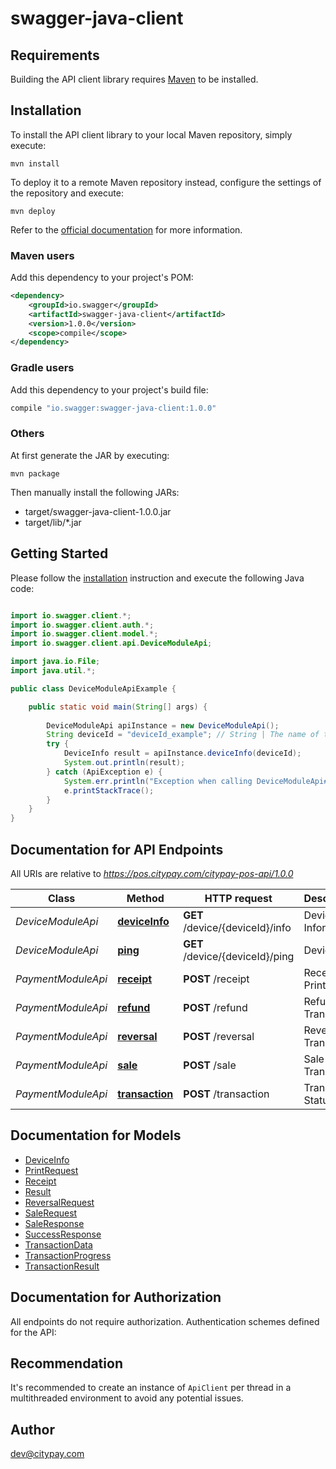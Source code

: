 # swagger-java-client

## Requirements

Building the API client library requires [Maven](https://maven.apache.org/) to be installed.

## Installation

To install the API client library to your local Maven repository, simply execute:

```shell
mvn install
```

To deploy it to a remote Maven repository instead, configure the settings of the repository and execute:

```shell
mvn deploy
```

Refer to the [official documentation](https://maven.apache.org/plugins/maven-deploy-plugin/usage.html) for more information.

### Maven users

Add this dependency to your project's POM:

```xml
<dependency>
    <groupId>io.swagger</groupId>
    <artifactId>swagger-java-client</artifactId>
    <version>1.0.0</version>
    <scope>compile</scope>
</dependency>
```

### Gradle users

Add this dependency to your project's build file:

```groovy
compile "io.swagger:swagger-java-client:1.0.0"
```

### Others

At first generate the JAR by executing:

    mvn package

Then manually install the following JARs:

* target/swagger-java-client-1.0.0.jar
* target/lib/*.jar

## Getting Started

Please follow the [installation](#installation) instruction and execute the following Java code:

```java

import io.swagger.client.*;
import io.swagger.client.auth.*;
import io.swagger.client.model.*;
import io.swagger.client.api.DeviceModuleApi;

import java.io.File;
import java.util.*;

public class DeviceModuleApiExample {

    public static void main(String[] args) {
        
        DeviceModuleApi apiInstance = new DeviceModuleApi();
        String deviceId = "deviceId_example"; // String | The name of the target device used by the API.
        try {
            DeviceInfo result = apiInstance.deviceInfo(deviceId);
            System.out.println(result);
        } catch (ApiException e) {
            System.err.println("Exception when calling DeviceModuleApi#deviceInfo");
            e.printStackTrace();
        }
    }
}

```

## Documentation for API Endpoints

All URIs are relative to *https://pos.citypay.com/citypay-pos-api/1.0.0*

Class | Method | HTTP request | Description
------------ | ------------- | ------------- | -------------
*DeviceModuleApi* | [**deviceInfo**](docs/DeviceModuleApi.md#deviceInfo) | **GET** /device/{deviceId}/info | Device Information
*DeviceModuleApi* | [**ping**](docs/DeviceModuleApi.md#ping) | **GET** /device/{deviceId}/ping | Device Ping
*PaymentModuleApi* | [**receipt**](docs/PaymentModuleApi.md#receipt) | **POST** /receipt | Receipt Print
*PaymentModuleApi* | [**refund**](docs/PaymentModuleApi.md#refund) | **POST** /refund | Refund Transaction
*PaymentModuleApi* | [**reversal**](docs/PaymentModuleApi.md#reversal) | **POST** /reversal | Reversal Tranasction
*PaymentModuleApi* | [**sale**](docs/PaymentModuleApi.md#sale) | **POST** /sale | Sale Transaction
*PaymentModuleApi* | [**transaction**](docs/PaymentModuleApi.md#transaction) | **POST** /transaction | Transaction Status


## Documentation for Models

 - [DeviceInfo](docs/DeviceInfo.md)
 - [PrintRequest](docs/PrintRequest.md)
 - [Receipt](docs/Receipt.md)
 - [Result](docs/Result.md)
 - [ReversalRequest](docs/ReversalRequest.md)
 - [SaleRequest](docs/SaleRequest.md)
 - [SaleResponse](docs/SaleResponse.md)
 - [SuccessResponse](docs/SuccessResponse.md)
 - [TransactionData](docs/TransactionData.md)
 - [TransactionProgress](docs/TransactionProgress.md)
 - [TransactionResult](docs/TransactionResult.md)


## Documentation for Authorization

All endpoints do not require authorization.
Authentication schemes defined for the API:

## Recommendation

It's recommended to create an instance of `ApiClient` per thread in a multithreaded environment to avoid any potential issues.

## Author

dev@citypay.com

